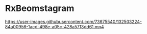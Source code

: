 # RxBeomstagram


https://user-images.githubusercontent.com/73675540/132503224-84a00956-1acd-498e-a05c-428a5713dd61.mp4

